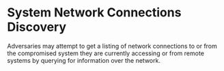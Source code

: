 # System Network Connections Discovery

Adversaries may attempt to get a listing of network connections to or from the compromised system they are currently accessing or from remote systems by querying for information over the network.